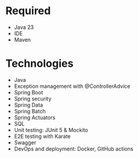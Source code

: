# Required
- Java 23
- IDE
- Maven

# Technologies
- Java
- Exception management with @ControllerAdvice
- Spring Boot
- Spring security
- Spring Data
- Spring Batch
- Spring Actuators
- SQL
- Unit testing: JUnit 5 & Mockito
- E2E testing with Karate
- Swagger
- DevOps and deployment: Docker, GitHub actions
